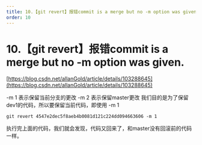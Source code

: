 ```yaml
---
title: 10.【git revert】报错commit is a merge but no -m option was given.
order: 10
---
```

# 10.【git revert】报错commit is a merge but no -m option was given.

[https://blog.csdn.net/allanGold/article/details/103288645](https://blog.csdn.net/allanGold/article/details/103288645)

-m 1 表示保留当前分支的更改
-m 2 表示保留master更改
我们目的是为了保留dev1的代码，所以要保留当前代码，即使用 -m 1

```
git revert 4547e2dec5f8aeb4b0081d121c224dd094663606 -m 1
```
执行完上面的代码，我们就会发现，代码又回来了，和master没有回滚前的代码一样。
